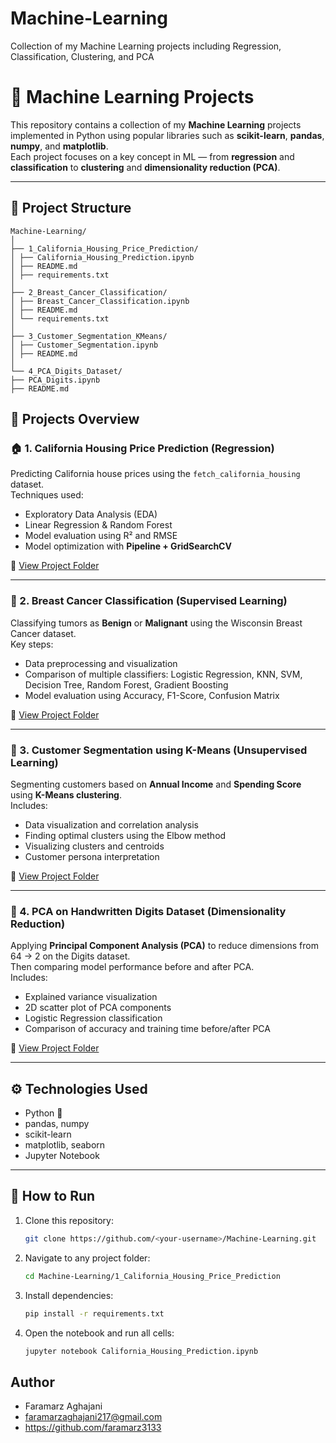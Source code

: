 # Machine-Learning
Collection of my Machine Learning projects including Regression, Classification, Clustering, and PCA

# 🤖 Machine Learning Projects

This repository contains a collection of my **Machine Learning** projects implemented in Python using popular libraries such as **scikit-learn**, **pandas**, **numpy**, and **matplotlib**.  
Each project focuses on a key concept in ML — from **regression** and **classification** to **clustering** and **dimensionality reduction (PCA)**.

---

## 📁 Project Structure

```
Machine-Learning/
│
├── 1_California_Housing_Price_Prediction/
│ ├── California_Housing_Prediction.ipynb
│ ├── README.md
│ ├── requirements.txt
│
├── 2_Breast_Cancer_Classification/
│ ├── Breast_Cancer_Classification.ipynb
│ ├── README.md
│ └── requirements.txt
│
├── 3_Customer_Segmentation_KMeans/
│ ├── Customer_Segmentation.ipynb
│ ├── README.md
│
└── 4_PCA_Digits_Dataset/
├── PCA_Digits.ipynb
├── README.md
```

## 🧠 Projects Overview

### 🏠 1. California Housing Price Prediction (Regression)
Predicting California house prices using the `fetch_california_housing` dataset.  
Techniques used:
- Exploratory Data Analysis (EDA)
- Linear Regression & Random Forest
- Model evaluation using R² and RMSE
- Model optimization with **Pipeline + GridSearchCV**

📘 [View Project Folder](./1_California_Housing_Price_Prediction)

---

### 🧬 2. Breast Cancer Classification (Supervised Learning)
Classifying tumors as **Benign** or **Malignant** using the Wisconsin Breast Cancer dataset.  
Key steps:
- Data preprocessing and visualization
- Comparison of multiple classifiers: Logistic Regression, KNN, SVM, Decision Tree, Random Forest, Gradient Boosting
- Model evaluation using Accuracy, F1-Score, Confusion Matrix

📘 [View Project Folder](./2_Breast_Cancer_Classification)

---

### 👥 3. Customer Segmentation using K-Means (Unsupervised Learning)
Segmenting customers based on **Annual Income** and **Spending Score** using **K-Means clustering**.  
Includes:
- Data visualization and correlation analysis
- Finding optimal clusters using the Elbow method
- Visualizing clusters and centroids
- Customer persona interpretation

📘 [View Project Folder](./3_Customer_Segmentation_KMeans)

---

### 🔢 4. PCA on Handwritten Digits Dataset (Dimensionality Reduction)
Applying **Principal Component Analysis (PCA)** to reduce dimensions from 64 → 2 on the Digits dataset.  
Then comparing model performance before and after PCA.  
Includes:
- Explained variance visualization
- 2D scatter plot of PCA components
- Logistic Regression classification
- Comparison of accuracy and training time before/after PCA

📘 [View Project Folder](./4_PCA_Digits_Dataset)

---

## ⚙️ Technologies Used
- Python 🐍  
- pandas, numpy  
- scikit-learn  
- matplotlib, seaborn  
- Jupyter Notebook  

---

## 🚀 How to Run

1. Clone this repository:
   ```bash
   git clone https://github.com/<your-username>/Machine-Learning.git
   ```
2. Navigate to any project folder:
    ```bash
    cd Machine-Learning/1_California_Housing_Price_Prediction
    ```
3. Install dependencies:
    ```bash
    pip install -r requirements.txt
    ```
4. Open the notebook and run all cells:
    ```bash
    jupyter notebook California_Housing_Prediction.ipynb
   ```

   
## Author
- Faramarz Aghajani
- faramarzaghajani217@gmail.com
- https://github.com/faramarz3133
